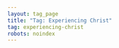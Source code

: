 ```yaml
---
layout: tag_page
title: "Tag: Experiencing Christ"
tag: experiencing-christ
robots: noindex
---
```

